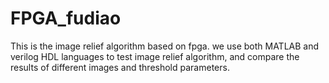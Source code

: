 # FPGA_fudiao
This is the image relief algorithm based on fpga.
we use both MATLAB and verilog HDL languages to test image relief algorithm, and compare the results of different images and threshold parameters.
